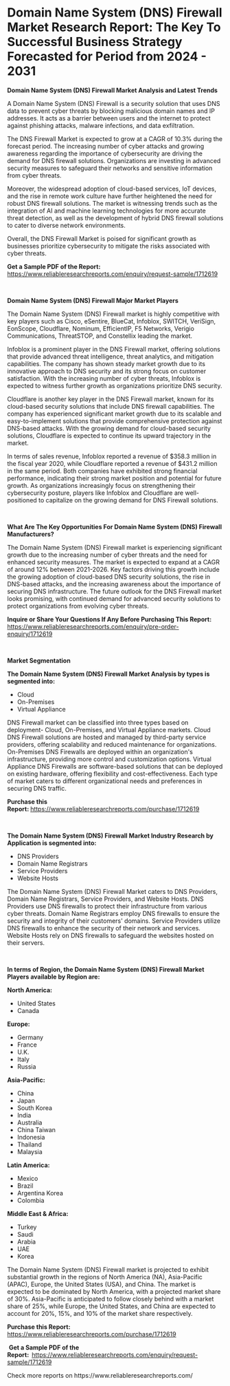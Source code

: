 <p><h1>Domain Name System (DNS) Firewall Market Research Report: The Key To Successful Business Strategy Forecasted for Period from 2024 - 2031</h1></p><p><strong>Domain Name System (DNS) Firewall Market Analysis and Latest Trends</strong></p>
<p><p>A Domain Name System (DNS) Firewall is a security solution that uses DNS data to prevent cyber threats by blocking malicious domain names and IP addresses. It acts as a barrier between users and the internet to protect against phishing attacks, malware infections, and data exfiltration.</p><p>The DNS Firewall Market is expected to grow at a CAGR of 10.3% during the forecast period. The increasing number of cyber attacks and growing awareness regarding the importance of cybersecurity are driving the demand for DNS firewall solutions. Organizations are investing in advanced security measures to safeguard their networks and sensitive information from cyber threats.</p><p>Moreover, the widespread adoption of cloud-based services, IoT devices, and the rise in remote work culture have further heightened the need for robust DNS firewall solutions. The market is witnessing trends such as the integration of AI and machine learning technologies for more accurate threat detection, as well as the development of hybrid DNS firewall solutions to cater to diverse network environments.</p><p>Overall, the DNS Firewall Market is poised for significant growth as businesses prioritize cybersecurity to mitigate the risks associated with cyber threats.</p></p>
<p><strong>Get a Sample PDF of the Report:&nbsp;</strong> <a href="https://www.reliableresearchreports.com/enquiry/request-sample/1712619">https://www.reliableresearchreports.com/enquiry/request-sample/1712619</a></p>
<p>&nbsp;</p>
<p><strong>Domain Name System (DNS) Firewall Major Market Players</strong></p>
<p><p>The Domain Name System (DNS) Firewall market is highly competitive with key players such as Cisco, eSentire, BlueCat, Infoblox, SWITCH, VeriSign, EonScope, Cloudflare, Nominum, EfficientIP, F5 Networks, Verigio Communications, ThreatSTOP, and Constellix leading the market.</p><p>Infoblox is a prominent player in the DNS Firewall market, offering solutions that provide advanced threat intelligence, threat analytics, and mitigation capabilities. The company has shown steady market growth due to its innovative approach to DNS security and its strong focus on customer satisfaction. With the increasing number of cyber threats, Infoblox is expected to witness further growth as organizations prioritize DNS security.</p><p>Cloudflare is another key player in the DNS Firewall market, known for its cloud-based security solutions that include DNS firewall capabilities. The company has experienced significant market growth due to its scalable and easy-to-implement solutions that provide comprehensive protection against DNS-based attacks. With the growing demand for cloud-based security solutions, Cloudflare is expected to continue its upward trajectory in the market.</p><p>In terms of sales revenue, Infoblox reported a revenue of $358.3 million in the fiscal year 2020, while Cloudflare reported a revenue of $431.2 million in the same period. Both companies have exhibited strong financial performance, indicating their strong market position and potential for future growth. As organizations increasingly focus on strengthening their cybersecurity posture, players like Infoblox and Cloudflare are well-positioned to capitalize on the growing demand for DNS Firewall solutions.</p></p>
<p>&nbsp;</p>
<p><strong>What Are The Key Opportunities For Domain Name System (DNS) Firewall Manufacturers?</strong></p>
<p><p>The Domain Name System (DNS) Firewall market is experiencing significant growth due to the increasing number of cyber threats and the need for enhanced security measures. The market is expected to expand at a CAGR of around 12% between 2021-2026. Key factors driving this growth include the growing adoption of cloud-based DNS security solutions, the rise in DNS-based attacks, and the increasing awareness about the importance of securing DNS infrastructure. The future outlook for the DNS Firewall market looks promising, with continued demand for advanced security solutions to protect organizations from evolving cyber threats.</p></p>
<p><strong>Inquire or Share Your Questions If Any Before Purchasing This Report:</strong> <a href="https://www.reliableresearchreports.com/enquiry/pre-order-enquiry/1712619">https://www.reliableresearchreports.com/enquiry/pre-order-enquiry/1712619</a></p>
<p>&nbsp;</p>
<p><strong>Market Segmentation</strong></p>
<p><strong>The Domain Name System (DNS) Firewall Market Analysis by types is segmented into:</strong></p>
<p><ul><li>Cloud</li><li>On-Premises</li><li>Virtual Appliance</li></ul></p>
<p><p>DNS Firewall market can be classified into three types based on deployment- Cloud, On-Premises, and Virtual Appliance markets. Cloud DNS Firewall solutions are hosted and managed by third-party service providers, offering scalability and reduced maintenance for organizations. On-Premises DNS Firewalls are deployed within an organization's infrastructure, providing more control and customization options. Virtual Appliance DNS Firewalls are software-based solutions that can be deployed on existing hardware, offering flexibility and cost-effectiveness. Each type of market caters to different organizational needs and preferences in securing DNS traffic.</p></p>
<p><strong>Purchase this Report:&nbsp;</strong><a href="https://www.reliableresearchreports.com/purchase/1712619">https://www.reliableresearchreports.com/purchase/1712619</a></p>
<p>&nbsp;</p>
<p><strong>The Domain Name System (DNS) Firewall Market Industry Research by Application is segmented into:</strong></p>
<p><ul><li>DNS Providers</li><li>Domain Name Registrars</li><li>Service Providers</li><li>Website Hosts</li></ul></p>
<p><p>The Domain Name System (DNS) Firewall Market caters to DNS Providers, Domain Name Registrars, Service Providers, and Website Hosts. DNS Providers use DNS firewalls to protect their infrastructure from various cyber threats. Domain Name Registrars employ DNS firewalls to ensure the security and integrity of their customers' domains. Service Providers utilize DNS firewalls to enhance the security of their network and services. Website Hosts rely on DNS firewalls to safeguard the websites hosted on their servers.</p></p>
<p>&nbsp;</p>
<p><strong>In terms of Region, the Domain Name System (DNS) Firewall Market Players available by Region are:</strong></p>
<p>
    <p> <strong> North America: </strong>
        <ul>
            <li>United States</li>
            <li>Canada</li>
        </ul>
        </p> 
    <p> <strong> Europe: </strong>
        <ul>
            <li>Germany</li>
            <li>France</li>
            <li>U.K.</li>
            <li>Italy</li>
            <li>Russia</li>
        </ul>
        </p> 
    <p> <strong> Asia-Pacific: </strong>
        <ul>
            <li>China</li>
            <li>Japan</li>
            <li>South Korea</li>
            <li>India</li>
            <li>Australia</li>
            <li>China Taiwan</li>
            <li>Indonesia</li>
            <li>Thailand</li>
            <li>Malaysia</li>
        </ul>
        </p> 
    <p> <strong> Latin America: </strong>
        <ul>
            <li>Mexico</li>
            <li>Brazil</li>
            <li>Argentina Korea</li>
            <li>Colombia</li>
        </ul>
        </p> 
    <p> <strong> Middle East & Africa: </strong>
        <ul>
            <li>Turkey</li>
            <li>Saudi</li>
            <li>Arabia</li>
            <li>UAE</li>
            <li>Korea</li>
        </ul>
    </p>
    </p>
<p><p>The Domain Name System (DNS) Firewall market is projected to exhibit substantial growth in the regions of North America (NA), Asia-Pacific (APAC), Europe, the United States (USA), and China. The market is expected to be dominated by North America, with a projected market share of 30%. Asia-Pacific is anticipated to follow closely behind with a market share of 25%, while Europe, the United States, and China are expected to account for 20%, 15%, and 10% of the market share respectively.</p></p>
<p><strong>Purchase this Report: </strong><a href="https://www.reliableresearchreports.com/purchase/1712619">https://www.reliableresearchreports.com/purchase/1712619</a></p>
<p>&nbsp;<strong>Get a Sample PDF of the Report:&nbsp;&nbsp;</strong><a href="https://www.reliableresearchreports.com/enquiry/request-sample/1712619">https://www.reliableresearchreports.com/enquiry/request-sample/1712619</a></p>
<p><strong></strong></p>
<p>Check more reports on https://www.reliableresearchreports.com/</p>